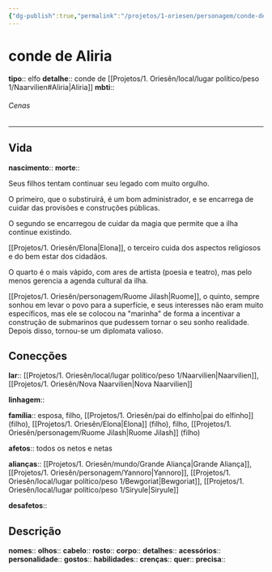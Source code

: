 ```yaml
---
{"dg-publish":true,"permalink":"/projetos/1-oriesen/personagem/conde-de-aliria/","dgHomeLink":true,"dgPassFrontmatter":false}
---
```



# conde de Aliria
**tipo**:: elfo
**detalhe**:: conde de [[Projetos/1. Oriesên/local/lugar político/peso 1/Naarvilien#Aliria|Aliria]]
**mbti**:: 


###### Cenas



---
## Vida
**nascimento**:: 
**morte**:: 

Seus filhos tentam continuar seu legado com muito orgulho.

O primeiro, que o substiruirá, é um bom administrador, e se encarrega de cuidar das provisões e construções públicas.

O segundo se encarregou de cuidar da magia que permite que a ilha continue existindo.

[[Projetos/1. Oriesên/Elona|Elona]], o terceiro cuida dos aspectos religiosos e do bem estar dos cidadãos.

O quarto é o mais vápido, com ares de artista (poesia e teatro), mas pelo menos gerencia a agenda cultural da ilha.

[[Projetos/1. Oriesên/personagem/Ruome Jilash|Ruome]], o quinto, sempre sonhou em levar o povo para a superfície, e seus interesses não eram muito específicos, mas ele se colocou na "marinha" de forma a incentivar a construção de submarinos que pudessem tornar o seu sonho realidade. Depois disso, tornou-se um diplomata valioso.


## Conecções
**lar**:: [[Projetos/1. Oriesên/local/lugar político/peso 1/Naarvilien|Naarvilien]], [[Projetos/1. Oriesên/Nova Naarvilien|Nova Naarvilien]]

**linhagem**:: 

**família**:: esposa, filho, [[Projetos/1. Oriesên/pai do elfinho|pai do elfinho]] (filho), [[Projetos/1. Oriesên/Elona|Elona]] (filho), filho, [[Projetos/1. Oriesên/personagem/Ruome Jilash|Ruome Jilash]] (filho)

**afetos**:: todos os netos e netas

**alianças**:: [[Projetos/1. Oriesên/mundo/Grande Aliança|Grande Aliança]], [[Projetos/1. Oriesên/personagem/Yannoro|Yannoro]], [[Projetos/1. Oriesên/local/lugar político/peso 1/Bewgoriat|Bewgoriat]], [[Projetos/1. Oriesên/local/lugar político/peso 1/Siryule|Siryule]]

**desafetos**:: 


## Descrição
**nomes**:: 
**olhos**:: 
**cabelo**:: 
**rosto**:: 
**corpo**:: 
**detalhes**:: 
**acessórios**:: 
**personalidade**:: 
**gostos**:: 
**habilidades**:: 
**crenças**:: 
**quer**:: 
**precisa**:: 